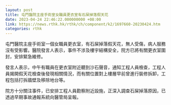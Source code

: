 ```yaml
---
layout: post
title: 屯門醫院主座手術室女職員更衣室有石屎掉落假天花
date: 2023-04-24 22:46:22.000000000 +08:00
link: https://news.rthk.hk/rthk/ch/component/k2/1697660-20230424.htm
categories: rthk
---
```


屯門醫院主座手術室一個女職員更衣室，有石屎掉落假天花，無人受傷，病人服務沒有受影響。醫院發言人表示，事件不涉及樓宇結構安全，院方已將有關更衣室圍封，安排緊急維修。

發言人表示，中午有職員在更衣室附近聽到沙石聲音，通知工程人員檢查，工程人員揭開假天花檢查後發現相關情況，而有關位置對上樓層早前曾進行裝修拆卸，工程包括打拆牆壁及移除地台等。

院方十分關注事件，已安排工程人員勘察附近設施，正深入調查石屎掉落原因，已透過早期事故通報系統向醫管局呈報。
